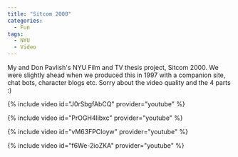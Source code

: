```yaml
---
title: "Sitcom 2000"
categories:
  - Fun
tags:
  - NYU
  - Video 
---
```


My and Don Pavlish's NYU Film and TV thesis project, Sitcom 2000.  We were slightly ahead when we produced this in 1997 with a companion site, chat bots, character blogs etc.  Sorry about the video quality and the 4 parts :)

{% include video id="J0rSbgfAbCQ" provider="youtube" %}

{% include video id="PrOGH4libxc" provider="youtube" %}

{% include video id="vM63FPCIoyw" provider="youtube" %}

{% include video id="f6We-2ioZKA" provider="youtube" %}


